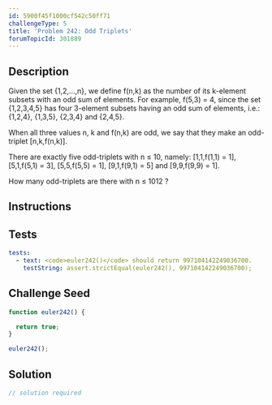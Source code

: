 ```yaml
---
id: 5900f45f1000cf542c50ff71
challengeType: 5
title: 'Problem 242: Odd Triplets'
forumTopicId: 301889
---
```


## Description

<section id='description'>

Given the set {1,2,...,n}, we define f(n,k) as the number of its k-element subsets with an odd sum of elements. For example, f(5,3) = 4, since the set {1,2,3,4,5} has four 3-element subsets having an odd sum of elements, i.e.: {1,2,4}, {1,3,5}, {2,3,4} and {2,4,5}.

When all three values n, k and f(n,k) are odd, we say that they make an odd-triplet \[n,k,f(n,k)].

There are exactly five odd-triplets with n ≤ 10, namely: \[1,1,f(1,1) = 1], \[5,1,f(5,1) = 3], \[5,5,f(5,5) = 1], \[9,1,f(9,1) = 5] and \[9,9,f(9,9) = 1].

How many odd-triplets are there with n ≤ 1012 ?

</section>

## Instructions

<section id='instructions'>

</section>

## Tests

<section id='tests'>

```yml
tests:
  - text: <code>euler242()</code> should return 997104142249036700.
    testString: assert.strictEqual(euler242(), 997104142249036700);

```

</section>

## Challenge Seed

<section id='challengeSeed'>

<div id='js-seed'>

```js
function euler242() {

  return true;
}

euler242();
```

</div>

</section>

## Solution

<section id='solution'>

```js
// solution required
```

</section>
